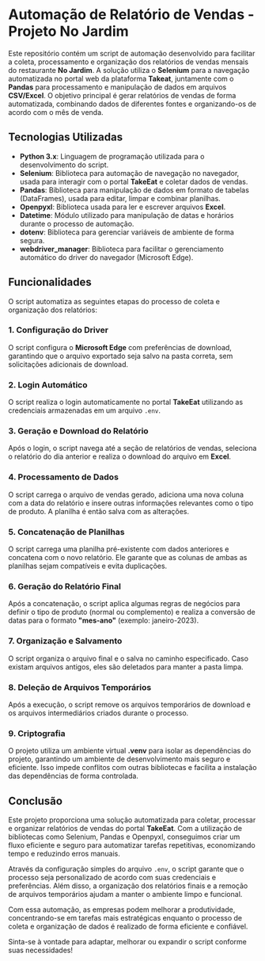 # Automação de Relatório de Vendas - Projeto No Jardim

Este repositório contém um script de automação desenvolvido para facilitar a coleta, processamento e organização dos relatórios de vendas mensais do restaurante **No Jardim**. A solução utiliza o **Selenium** para a navegação automatizada no portal web da plataforma **Takeat**, juntamente com o **Pandas** para processamento e manipulação de dados em arquivos **CSV/Excel**. O objetivo principal é gerar relatórios de vendas de forma automatizada, combinando dados de diferentes fontes e organizando-os de acordo com o mês de venda.

## Tecnologias Utilizadas

- **Python 3.x**: Linguagem de programação utilizada para o desenvolvimento do script.
- **Selenium**: Biblioteca para automação de navegação no navegador, usada para interagir com o portal **TakeEat** e coletar dados de vendas.
- **Pandas**: Biblioteca para manipulação de dados em formato de tabelas (DataFrames), usada para editar, limpar e combinar planilhas.
- **Openpyxl**: Biblioteca usada para ler e escrever arquivos **Excel**.
- **Datetime**: Módulo utilizado para manipulação de datas e horários durante o processo de automação.
- **dotenv**: Biblioteca para gerenciar variáveis de ambiente de forma segura.
- **webdriver_manager**: Biblioteca para facilitar o gerenciamento automático do driver do navegador (Microsoft Edge).

## Funcionalidades

O script automatiza as seguintes etapas do processo de coleta e organização dos relatórios:

### 1. **Configuração do Driver**
O script configura o **Microsoft Edge** com preferências de download, garantindo que o arquivo exportado seja salvo na pasta correta, sem solicitações adicionais de download.

### 2. **Login Automático**
O script realiza o login automaticamente no portal **TakeEat** utilizando as credenciais armazenadas em um arquivo `.env`.

### 3. **Geração e Download do Relatório**
Após o login, o script navega até a seção de relatórios de vendas, seleciona o relatório do dia anterior e realiza o download do arquivo em **Excel**.

### 4. **Processamento de Dados**
O script carrega o arquivo de vendas gerado, adiciona uma nova coluna com a data do relatório e insere outras informações relevantes como o tipo de produto. A planilha é então salva com as alterações.

### 5. **Concatenação de Planilhas**
O script carrega uma planilha pré-existente com dados anteriores e concatena com o novo relatório. Ele garante que as colunas de ambas as planilhas sejam compatíveis e evita duplicações.

### 6. **Geração do Relatório Final**
Após a concatenação, o script aplica algumas regras de negócios para definir o tipo de produto (normal ou complemento) e realiza a conversão de datas para o formato **"mes-ano"** (exemplo: janeiro-2023).

### 7. **Organização e Salvamento**
O script organiza o arquivo final e o salva no caminho especificado. Caso existam arquivos antigos, eles são deletados para manter a pasta limpa.

### 8. **Deleção de Arquivos Temporários**
Após a execução, o script remove os arquivos temporários de download e os arquivos intermediários criados durante o processo.

### 9. **Criptografia**
O projeto utiliza um ambiente virtual **.venv** para isolar as dependências do projeto, garantindo um ambiente de desenvolvimento mais seguro e eficiente. Isso impede conflitos com outras bibliotecas e facilita a instalação das dependências de forma controlada.

## Conclusão

Este projeto proporciona uma solução automatizada para coletar, processar e organizar relatórios de vendas do portal **TakeEat**. Com a utilização de bibliotecas como Selenium, Pandas e Openpyxl, conseguimos criar um fluxo eficiente e seguro para automatizar tarefas repetitivas, economizando tempo e reduzindo erros manuais.

Através da configuração simples do arquivo `.env`, o script garante que o processo seja personalizado de acordo com suas credenciais e preferências. Além disso, a organização dos relatórios finais e a remoção de arquivos temporários ajudam a manter o ambiente limpo e funcional.

Com essa automação, as empresas podem melhorar a produtividade, concentrando-se em tarefas mais estratégicas enquanto o processo de coleta e organização de dados é realizado de forma eficiente e confiável.

Sinta-se à vontade para adaptar, melhorar ou expandir o script conforme suas necessidades!





